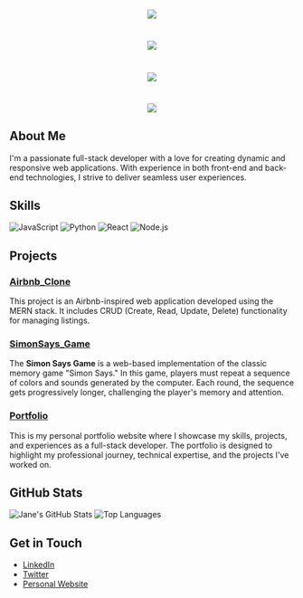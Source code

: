 <h1 align="center">
    <img src="https://readme-typing-svg.herokuapp.com/?font=Great+Vibes&color=800080&size=35&center=true&vCenter=true&width=500&height=70&duration=4000&lines=Hi+There!+👋;+I'm+Dileep+Meena!;" />
</h1>
<h1 align="center">
    <img src="https://readme-typing-svg.herokuapp.com/?font=Righteous&size=35&center=true&vCenter=true&width=500&height=70&duration=4000&lines=Frontend+Developer!+👋;+Backend+Developer!;+Full-Stack+Developer!;" />
</h1>
<h1 align="center">
    <img src="https://readme-typing-svg.herokuapp.com/?font=Lobster&color=1E90FF&size=35&center=true&vCenter=true&width=500&height=70&duration=4000&lines=Hi+There!+👋;+I'm+Dileep+Meena!;" />
</h1>

<h1 align="center">
    <img src="https://readme-typing-svg.herokuapp.com/?font=Raleway&color=32CD32&size=35&center=true&vCenter=true&width=500&height=70&duration=4000&lines=Hi+There!+👋;+I'm+Dileep+Meena!;" />
</h1>


## About Me
I'm a passionate full-stack developer with a love for creating dynamic and responsive web applications. With experience in both front-end and back-end technologies, I strive to deliver seamless user experiences.

## Skills
![JavaScript](https://img.shields.io/badge/-JavaScript-F7DF1E?logo=javascript&logoColor=black)
![Python](https://img.shields.io/badge/-Python-3776AB?logo=python&logoColor=white)
![React](https://img.shields.io/badge/-React-61DAFB?logo=react&logoColor=black)
![Node.js](https://img.shields.io/badge/-Node.js-339933?logo=node.js&logoColor=white)

## Projects
### [Airbnb_Clone](https://github.com/DileepMeena6531/Airbnb_clone)
This project is an Airbnb-inspired web application developed using the MERN stack. It includes CRUD (Create, Read, Update, Delete) functionality for managing listings.

### [SimonSays_Game](https://github.com/DileepMeena6531/simonSays)
The **Simon Says Game** is a web-based implementation of the classic memory game "Simon Says." In this game, players must repeat a sequence of colors and sounds generated by the computer. Each round, the sequence gets progressively longer, challenging the player's memory and attention.

### [Portfolio](https://github.com/DileepMeena6531/MyPortfolio)
This is my personal portfolio website where I showcase my skills, projects, and experiences as a full-stack developer. The portfolio is designed to highlight my professional journey, technical expertise, and the projects I've worked on.

## GitHub Stats
![Jane's GitHub Stats](https://github-readme-stats.vercel.app/api?username=DileepMeena6531&show_icons=true&theme=radical)
![Top Languages](https://github-readme-stats.vercel.app/api/top-langs/?username=DileepMeena6531&layout=compact&theme=radical)

## Get in Touch
- [LinkedIn](https://www.linkedin.com)
- [Twitter](https://twitter.com)
- [Personal Website](https://dileepportfolio.onrender.com/)
